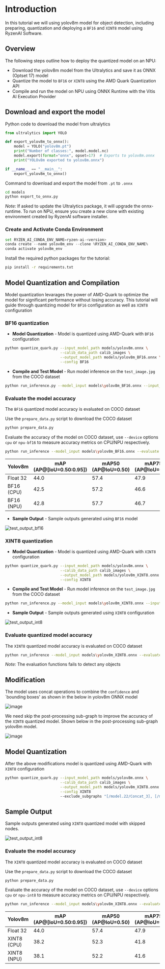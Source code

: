 # Introduction

In this tutorial we will using yolov8m model for object detection, including preparing, quantization and deploying a `BF16` and `XINT8` model using RyzenAI Software.

## Overview

The following steps outline how to deploy the quantized model on an NPU:

- Download the yolov8m model from the Ultralytics and save it as ONNX (Optset 17) model
- Quantize the model to `BF16` or `XINT8` using the AMD Quark Quantization API
- Compile and run the model on NPU using ONNX Runtime with the Vitis AI Execution Provider


## Download and export the model

Python code to download the model from ultralytics

```python
from ultralytics import YOLO

def export_yolov8m_to_onnx():
    model = YOLO("yolov8m.pt")
    print("Number of classes:", model.model.nc)
    model.export(format="onnx", opset=17)  # Exports to yolov8m.onnx
    print("YOLOv8m exported to yolov8m.onnx")

if __name__ == "__main__":
    export_yolov8m_to_onnx()
```
Command to download and export the model from `.pt` to `.onnx`

```bash
cd models
python export_to_onnx.py
```

*Note:* If asked to update the Ultralytics package, it will upgrade the onnx-runtime. To run on NPU, ensure you create a new clone with existing environment created by RyzenAI software installer.

### Create and Activate Conda Environment

```python
set RYZEN_AI_CONDA_ENV_NAME=ryzen-ai-<version>
conda create --name yolov8m_env --clone %RYZEN_AI_CONDA_ENV_NAME%
conda activate yolov8m_env
```

Install the required python packages for the tutorial:

```bash
pip install -r requirements.txt
``` 

## Model Quantization and Compilation

Model quantization levarages the power of AMD-Quark to optimize the model for significant performance without losing accuracy.
This tutorial will guide through quantizing model for `BF16` configuration as well as `XINT8` configuration

### BF16 quantization

- **Model Quantization** - Model is quantized using AMD-Quark with `BF16` configuration


```bash
python quantize_quark.py --input_model_path models/yolov8m.onnx \
                         --calib_data_path calib_images \
                         --output_model_path models/yolov8m_BF16.onnx \
                         --config BF16
```

- **Compile and Test Model** - Run model inference on the `test_image.jpg` from the COCO dataset

```bash
python run_inference.py --model_input models\yolov8m_BF16.onnx --input_image test_image.jpg --output_image test_output.jpg --device npu-bf16
```

### Evaluate the model accuracy

The `BF16` quantized model accuracy is evaluated on COCO dataset

Use the `prepare_data.py` script to download the COCO dataset

```bash
python prepare_data.py
```

Evaluate the accuracy of the model on COCO dataset, use `--device` options `cpu` or  `npu-bf16` to measure accuracy metrics on CPU/NPU respectively.

```bash
python run_inference --model_input models\yolov8m_BF16.onnx --evaluate --coco_dataset datasets\coco --device npu-bf16
```

<div align="center">

|  Yolov8m      | mAP (AP@[IoU=0.50:0.95]) |  mAP50 (AP@IoU=0.50) |  mAP75 (AP@IoU=0.75) |
|---------------|--------------------------|----------------------|----------------------|
| Float 32      |       44.0               |     57.4             |      47.9            |
| BF16 (CPU)    |       42.5               |     57.2             |      46.6            |
| BF16 (NPU)    |       42.8               |     57.7             |      46.7            |

</div>


- **Sample Output** - Sample outputs generated using `BF16` model

![test_output_bf16](results/test_output_bf16.png)


### XINT8 quantization

- **Model Quantization** - Model is quantized using AMD-Quark with `XINT8` configuration

```bash
python quantize_quark.py --input_model_path models/yolov8m.onnx \
                         --calib_data_path calib_images \
                         --output_model_path models/yolov8m_XINT8.onnx \
                         --config XINT8
```

- **Compile and Test Model** - Run model inference on the `test_image.jpg` from the COCO dataset

```bash
python run_inference.py --model_input models\yolov8m_XINT8.onnx --input_image test_image.jpg --output_image test_output_int8.jpg --device npu-int8
```

- **Sample Output** - Sample outputs generated using `XINT8` configuration

![test_output_int8](results/test_output_int8.jpg)

### Evaluate quantized model accuracy

The `XINT8` quantized model accuracy is evaluated on COCO dataset

```bash
python run_inference --model_input models\yolov8m_XINT8.onnx --evaluate --coco_dataset datasets\coco --device npu-int8
```
*Note:* The evaluation functions fails to detect any objects

## Modification

The model uses concat operations to combine the `confidence` and `bounding boxes' as shown in the below in yolov8m ONNX model

![image](results/yolov8m_quantized_concat_node.png)


We need skip the post-processing sub-graph to improve the accuracy of the `XINT8` quantized model. Shown below in the post-processing sub-graph yolov8m model.

![image](results/yolov8m_skip_nodes.png)


## Model Quantization

After the above modifications model is quantized using AMD-Quark with `XINT8` configuration

```bash
python quantize_quark.py --input_model_path models/yolov8m.onnx \
                         --calib_data_path calib_images \
                         --output_model_path models/yolov8m_XINT8.onnx \
                         --config XINT8
                         --exclude_subgraphs "[/model.22/Concat_3], [/model.22/Concat_5]]"
```

## Sample Output

Sample outputs generated using `XINT8` quantized model with skipped nodes.

![test_output_int8](results/test_output_int8_skip_nodes.jpg)

### Evaluate the model accuracy

The `XINT8` quantized model accuracy is evaluated on COCO dataset

Use the `prepare_data.py` script to download the COCO dataset

```bash
python prepare_data.py
```

Evaluate the accuracy of the model on COCO dataset, use `--device` options `cpu` or  `npu-int8` to measure accuracy metrics on CPU/NPU respectively.

```bash
python run_inference --model_input models\yolov8m_XINT8.onnx --evaluate --coco_dataset datasets\coco --device npu-int8
```

<div align="center">

|  Yolov8m      | mAP (AP@[IoU=0.50:0.95]) |  mAP50 (AP@IoU=0.50) |  mAP75 (AP@IoU=0.75) |
|---------------|--------------------------|----------------------|----------------------|
| Float 32      |       44.0               |     57.4             |      47.9            |
| XINT8 (CPU)   |       38.2               |     52.3             |      41.8            |
| XINT8 (NPU)   |       38.1               |     52.2             |      41.6            |


</div>